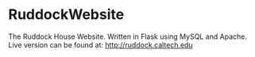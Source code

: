RuddockWebsite
==============

The Ruddock House Website.
Written in Flask using MySQL and Apache.
Live version can be found at: http://ruddock.caltech.edu
